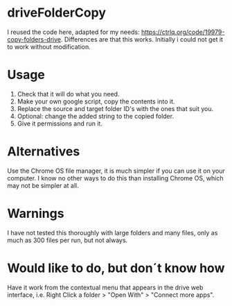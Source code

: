 # driveFolderCopy
I reused the code here, adapted for my needs: https://ctrlq.org/code/19979-copy-folders-drive. Differences are that this works. Initially i could not get it to work without modification.

# Usage
1. Check that it will do what you need.
2. Make your own google script, copy the contents into it.
3. Replace the source and target folder ID's with the ones that suit you.
4. Optional: change the added string to the copied folder.
5. Give it permissions and run it.

# Alternatives
Use the Chrome OS file manager, it is much simpler if you can use it on your computer.
I know no other ways to do this than installing Chrome OS, which may not be simpler at all.

# Warnings
I have not tested this thoroughly with large folders and many files, only as much as 300 files per run, but not always.

# Would like to do, but don´t know how
Have it work from the contextual menu that appears in the drive web interface, i.e. Right Click a folder > "Open With" > "Connect more apps".

